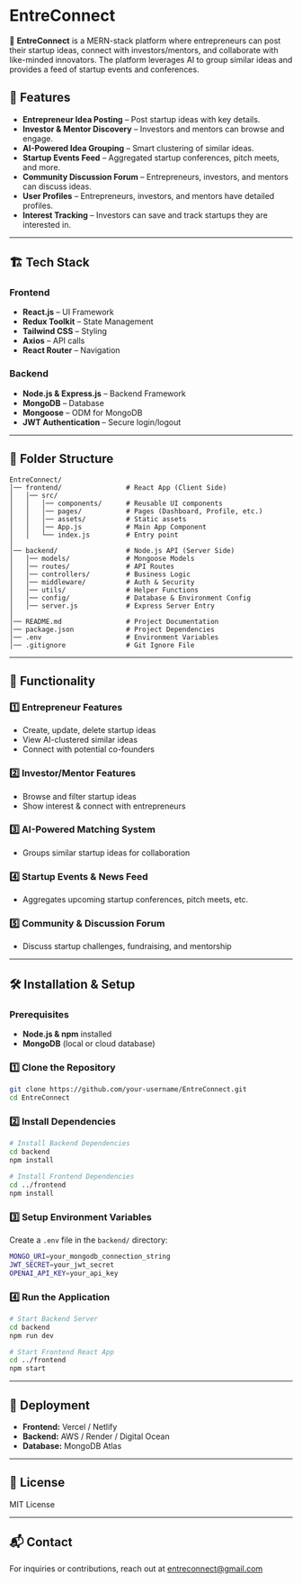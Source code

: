 # EntreConnect

🚀 **EntreConnect** is a MERN-stack platform where entrepreneurs can post their startup ideas, connect with investors/mentors, and collaborate with like-minded innovators. The platform leverages AI to group similar ideas and provides a feed of startup events and conferences.

## 🌟 Features

- **Entrepreneur Idea Posting** – Post startup ideas with key details.
- **Investor & Mentor Discovery** – Investors and mentors can browse and engage.
- **AI-Powered Idea Grouping** – Smart clustering of similar ideas.
- **Startup Events Feed** – Aggregated startup conferences, pitch meets, and more.
- **Community Discussion Forum** – Entrepreneurs, investors, and mentors can discuss ideas.
- **User Profiles** – Entrepreneurs, investors, and mentors have detailed profiles.
- **Interest Tracking** – Investors can save and track startups they are interested in.

---

## 🏗️ Tech Stack

### Frontend
- **React.js** – UI Framework
- **Redux Toolkit** – State Management
- **Tailwind CSS** – Styling
- **Axios** – API calls
- **React Router** – Navigation

### Backend
- **Node.js & Express.js** – Backend Framework
- **MongoDB** – Database
- **Mongoose** – ODM for MongoDB
- **JWT Authentication** – Secure login/logout

---

## 📂 Folder Structure

```
EntreConnect/
│── frontend/                # React App (Client Side)
│   │── src/
│   │   │── components/      # Reusable UI components
│   │   │── pages/           # Pages (Dashboard, Profile, etc.)
│   │   │── assets/          # Static assets
│   │   │── App.js           # Main App Component
│   │   └── index.js         # Entry point
│
│── backend/                 # Node.js API (Server Side)
│   │── models/              # Mongoose Models
│   │── routes/              # API Routes
│   │── controllers/         # Business Logic
│   │── middleware/          # Auth & Security
│   │── utils/               # Helper Functions
│   │── config/              # Database & Environment Config
│   │── server.js            # Express Server Entry
│
│── README.md                # Project Documentation
│── package.json             # Project Dependencies
│── .env                     # Environment Variables
│── .gitignore               # Git Ignore File
```

---

## 🎯 Functionality

### 1️⃣ **Entrepreneur Features**
- Create, update, delete startup ideas
- View AI-clustered similar ideas
- Connect with potential co-founders

### 2️⃣ **Investor/Mentor Features**
- Browse and filter startup ideas
- Show interest & connect with entrepreneurs

### 3️⃣ **AI-Powered Matching System**
- Groups similar startup ideas for collaboration

### 4️⃣ **Startup Events & News Feed**
- Aggregates upcoming startup conferences, pitch meets, etc.

### 5️⃣ **Community & Discussion Forum**
- Discuss startup challenges, fundraising, and mentorship

---

## 🛠️ Installation & Setup

### Prerequisites
- **Node.js & npm** installed
- **MongoDB** (local or cloud database)

### 1️⃣ Clone the Repository
```sh
git clone https://github.com/your-username/EntreConnect.git
cd EntreConnect
```

### 2️⃣ Install Dependencies
```sh
# Install Backend Dependencies
cd backend
npm install

# Install Frontend Dependencies
cd ../frontend
npm install
```

### 3️⃣ Setup Environment Variables
Create a `.env` file in the `backend/` directory:
```sh
MONGO_URI=your_mongodb_connection_string
JWT_SECRET=your_jwt_secret
OPENAI_API_KEY=your_api_key
```

### 4️⃣ Run the Application
```sh
# Start Backend Server
cd backend
npm run dev

# Start Frontend React App
cd ../frontend
npm start
```

---

## 🚀 Deployment
- **Frontend:** Vercel / Netlify
- **Backend:** AWS / Render / Digital Ocean
- **Database:** MongoDB Atlas
---

## 📜 License
MIT License

---

## 📬 Contact
For inquiries or contributions, reach out at entreconnect@gmail.com
